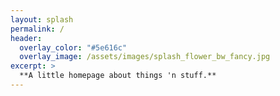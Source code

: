 ```yaml
---
layout: splash
permalink: /
header:
  overlay_color: "#5e616c"
  overlay_image: /assets/images/splash_flower_bw_fancy.jpg
excerpt: >
  **A little homepage about things 'n stuff.**
---
```


